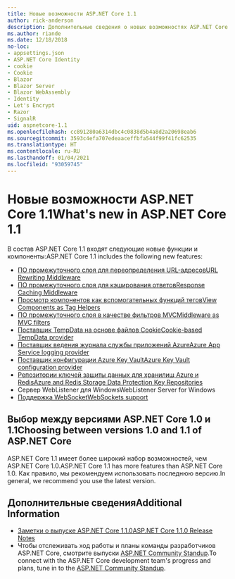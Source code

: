 ```yaml
---
title: Новые возможности ASP.NET Core 1.1
author: rick-anderson
description: Дополнительные сведения о новых возможностях ASP.NET Core 1.1.
ms.author: riande
ms.date: 12/18/2018
no-loc:
- appsettings.json
- ASP.NET Core Identity
- cookie
- Cookie
- Blazor
- Blazor Server
- Blazor WebAssembly
- Identity
- Let's Encrypt
- Razor
- SignalR
uid: aspnetcore-1.1
ms.openlocfilehash: cc891280a6314dbc4c0838d5b4a8d2a20698eab6
ms.sourcegitcommit: 3593c4efa707edeaaceffbfa544f99f41fc62535
ms.translationtype: HT
ms.contentlocale: ru-RU
ms.lasthandoff: 01/04/2021
ms.locfileid: "93059745"
---
```

# <a name="whats-new-in-aspnet-core-11"></a><span data-ttu-id="80920-103">Новые возможности ASP.NET Core 1.1</span><span class="sxs-lookup"><span data-stu-id="80920-103">What's new in ASP.NET Core 1.1</span></span>

<span data-ttu-id="80920-104">В состав ASP.NET Core 1.1 входят следующие новые функции и компоненты:</span><span class="sxs-lookup"><span data-stu-id="80920-104">ASP.NET Core 1.1 includes the following new features:</span></span>

- [<span data-ttu-id="80920-105">ПО промежуточного слоя для переопределения URL-адресов</span><span class="sxs-lookup"><span data-stu-id="80920-105">URL Rewriting Middleware</span></span>](xref:fundamentals/url-rewriting)
- [<span data-ttu-id="80920-106">ПО промежуточного слоя для кэширования ответов</span><span class="sxs-lookup"><span data-stu-id="80920-106">Response Caching Middleware</span></span>](xref:performance/caching/middleware)
- [<span data-ttu-id="80920-107">Просмотр компонентов как вспомогательных функций тегов</span><span class="sxs-lookup"><span data-stu-id="80920-107">View Components as Tag Helpers</span></span>](xref:mvc/views/view-components#invoking-a-view-component-as-a-tag-helper)
- [<span data-ttu-id="80920-108">ПО промежуточного слоя в качестве фильтров MVC</span><span class="sxs-lookup"><span data-stu-id="80920-108">Middleware as MVC filters</span></span>](xref:mvc/controllers/filters#using-middleware-in-the-filter-pipeline)
- [<span data-ttu-id="80920-109">Поставщик TempData на основе файлов Cookie</span><span class="sxs-lookup"><span data-stu-id="80920-109">Cookie-based TempData provider</span></span>](xref:fundamentals/app-state#tempdata)
- [<span data-ttu-id="80920-110">Поставщик ведения журнала службы приложений Azure</span><span class="sxs-lookup"><span data-stu-id="80920-110">Azure App Service logging provider</span></span>](xref:fundamentals/logging/index#azure-app-service-provider)
- [<span data-ttu-id="80920-111">Поставщик конфигурации Azure Key Vault</span><span class="sxs-lookup"><span data-stu-id="80920-111">Azure Key Vault configuration provider</span></span>](xref:security/key-vault-configuration)
- [<span data-ttu-id="80920-112">Репозитории ключей защиты данных для хранилищ Azure и Redis</span><span class="sxs-lookup"><span data-stu-id="80920-112">Azure and Redis Storage Data Protection Key Repositories</span></span>](xref:security/data-protection/implementation/key-storage-providers)
- <span data-ttu-id="80920-113">Сервер WebListener для Windows</span><span class="sxs-lookup"><span data-stu-id="80920-113">WebListener Server for Windows</span></span>
- [<span data-ttu-id="80920-114">Поддержка WebSocket</span><span class="sxs-lookup"><span data-stu-id="80920-114">WebSockets support</span></span>](xref:fundamentals/websockets)

## <a name="choosing-between-versions-10-and-11-of-aspnet-core"></a><span data-ttu-id="80920-115">Выбор между версиями ASP.NET Core 1.0 и 1.1</span><span class="sxs-lookup"><span data-stu-id="80920-115">Choosing between versions 1.0 and 1.1 of ASP.NET Core</span></span>

<span data-ttu-id="80920-116">ASP.NET Core 1.1 имеет более широкий набор возможностей, чем ASP.NET Core 1.0.</span><span class="sxs-lookup"><span data-stu-id="80920-116">ASP.NET Core 1.1 has more features than ASP.NET Core 1.0.</span></span> <span data-ttu-id="80920-117">Как правило, мы рекомендуем использовать последнюю версию.</span><span class="sxs-lookup"><span data-stu-id="80920-117">In general, we recommend you use the latest version.</span></span>

## <a name="additional-information"></a><span data-ttu-id="80920-118">Дополнительные сведения</span><span class="sxs-lookup"><span data-stu-id="80920-118">Additional Information</span></span>

- [<span data-ttu-id="80920-119">Заметки о выпуске ASP.NET Core 1.1.0</span><span class="sxs-lookup"><span data-stu-id="80920-119">ASP.NET Core 1.1.0 Release Notes</span></span>](https://github.com/dotnet/aspnetcore/releases/tag/1.1.0)
- <span data-ttu-id="80920-120">Чтобы отслеживать ход работы и планы команды разработчиков ASP.NET Core, смотрите выпуски [ASP.NET Community Standup](https://live.asp.net/).</span><span class="sxs-lookup"><span data-stu-id="80920-120">To connect with the ASP.NET Core development team's progress and plans, tune in to the [ASP.NET Community Standup](https://live.asp.net/).</span></span>
